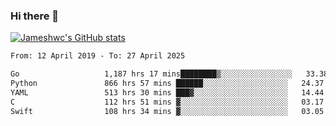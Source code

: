 ### Hi there 👋

[![Jameshwc's GitHub stats](https://github-readme-stats.vercel.app/api?username=jameshwc)](https://github.com/anuraghazra/github-readme-stats)

<!--START_SECTION:waka-->

```txt
From: 12 April 2019 - To: 27 April 2025

Go                   1,187 hrs 17 mins████████▒░░░░░░░░░░░░░░░░   33.38 %
Python               866 hrs 57 mins ██████░░░░░░░░░░░░░░░░░░░   24.37 %
YAML                 513 hrs 30 mins ███▓░░░░░░░░░░░░░░░░░░░░░   14.44 %
C                    112 hrs 51 mins ▓░░░░░░░░░░░░░░░░░░░░░░░░   03.17 %
Swift                108 hrs 34 mins ▓░░░░░░░░░░░░░░░░░░░░░░░░   03.05 %
```

<!--END_SECTION:waka-->